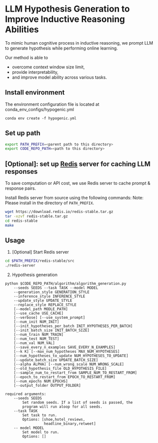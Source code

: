 # LLM Hypothesis Generation to Improve Inductive Reasoning Abilities

To mimic human cognitive process in inductive reasoning, we prompt LLM to generate hypothesis while performing online learning.

Our method is able to
* overcome context window size limit,
* provide interpretability,
* and improve model ability across various tasks.

## Install environment
The environment configuration file is located at conda_env_configs/hypogenic.yml
```
conda env create -f hypogenic.yml
```

## Set up path

```bash
export PATH_PREFIX=<parent path to this directory>
export CODE_REPO_PATH=<path to this directory>
```
## [Optional]: set up [Redis](https://redis.io) server for caching LLM responses
To save computation or API cost, we use Redis server to cache prompt & response pairs.

Install Redis server from source using the following commands:
Note: Please install in the directory of `PATH_PREFIX`.
```bash
wget https://download.redis.io/redis-stable.tar.gz
tar -xzvf redis-stable.tar.gz
cd redis-stable
make
```

## Usage
1. [Optional] Start Redis server
```bash
cd $PATH_PREFIX/redis-stable/src
./redis-server
```
2. Hypothesis generation
```
python $CODE_REPO_PATH/algorithm/algorithm_generation.py  
    --seeds SEEDS --task TASK --model MODEL 
    --generation_style GENERATION_STYLE
    --inference_style INFERENCE_STYLE
    --update_style UPDATE_STYLE
    --replace_style REPLACE_STYLE
    [--model_path MODLE_PATH] 
    [--use_cache USE_CACHE]
    [--verbose] [--use_system_prompt] 
    [--num_init NUM_INIT]
    [--init_hypotheses_per_batch INIT_HYPOTHESES_PER_BATCH]
    [--init_batch_size INIT_BATCH_SIZE] 
    [--num_train NUM_TRAIN] 
    [--num_test NUM_TEST]
    [--num_val NUM_VAL]
    [--save_every_n_examples SAVE_EVERY_N_EXAMPLES]
    [--k K] [--max_num_hypotheses MAX_NUM_HYPOTHESES]
    [--num_hypotheses_to_update NUM_HYPOTHESES_TO_UPDATE]
    [--update_batch_size UPDATE_BATCH_SIZE]
    [--alpha ALPHA] [--num_wrong_scale NUM_WRONG_SCALE]
    [--old_hypothesis_file OLD_HYPOTHESIS_FILE]
    [--sample_num_to_restart_from SAMPLE_NUM_TO_RESTART_FROM]
    [--epoch_to_restart_from EPOCH_TO_RESTART_FROM]
    [--num_epochs NUM_EPOCHS]
    [--output_folder OUTPUT_FOLDER]

required arguments: 
    --seeds SEEDS
        Set random seeds. If a list of seeds is passed, the 
        program will run aloop for all seeds.
    --task TASK
        Set task to run. 
        Options: [shoe,hotel_reviews,
                  headline_binary,retweet]
    -- model MODEL
        Set model to run.
        Options: []
                                
```
<!-- ## Add your own dataset
1. Add your dataset to `data` directory.
2. Update code accordingly:
    * `code/tasks.py`: define the new task.
    * `code/data_loader.py`: add the data path to load the new data.
    * `code/data_processor.py`: write processor for the new dataset.
    * `code/prompt.py`: add prompt for the new dataset. -->
